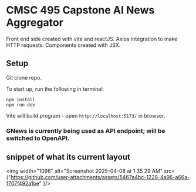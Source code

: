 # CMSC 495 Capstone AI News Aggregator
Front end side created with vite and reactJS. Axios integration to make HTTP requests. Components created with JSX.

## Setup

Git clone repo.

To start up, run the following in terminal:
```
npm install
npm run dev
```

Vite will build program - open `http://localhost:5173/` in browser.

### GNews is currently being used as API endpoint; will be switched to OpenAPI. 

## snippet of what its current layout
  
<img width="1096" alt="Screenshot 2025-04-08 at 1 35 29 AM" src={"https://github.com/user-attachments/assets/5467a4bc-1228-4a96-a66a-1707f492a1be" }/>
